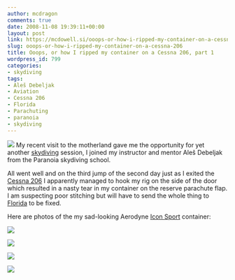 ```yaml
---
author: mcdragon
comments: true
date: 2008-11-08 19:39:11+00:00
layout: post
link: https://mcdowell.si/ooops-or-how-i-ripped-my-container-on-a-cessna-206-799.html
slug: ooops-or-how-i-ripped-my-container-on-a-cessna-206
title: Ooops, or how I ripped my container on a Cessna 206, part 1
wordpress_id: 799
categories:
- skydiving
tags:
- Aleš Debeljak
- Aviation
- Cessna 206
- Florida
- Parachuting
- paranoia
- skydiving
---
```


![](https://img.mcdowell.si/2008/11/pa1900231-1.jpg)
My recent visit to the motherland gave me the opportunity for yet another [skydiving](https://en.wikipedia.org/wiki/Parachuting) session, I joined my instructor and mentor Aleš Debeljak from the Paranoia skydiving school.

All went well and on the third jump of the second day just as I exited the [Cessna 206](https://en.wikipedia.org/wiki/Cessna_206) I apparently managed to hook my rig on the side of the door which resulted in a nasty tear in my container on the reserve parachute flap. I am suspecting poor stitching but will have to send the whole thing to [Florida](https://en.wikipedia.org/wiki/Florida) to be fixed.

Here are photos of the my sad-looking Aerodyne [Icon Sport](https://en.wikipedia.org/wiki/Icon_Sport) container:

[![](https://img.mcdowell.si/2008/11/pa1900221-1.jpg)](https://img.mcdowell.si/2008/11/pa1900221.jpg)

[![](https://img.mcdowell.si/2008/11/pa1900211-1.jpg)](https://img.mcdowell.si/2008/11/pa1900211.jpg)

[![](https://img.mcdowell.si/2008/11/pa1900201-1.jpg)](https://img.mcdowell.si/2008/11/pa1900201.jpg)

[![](https://img.mcdowell.si/2008/11/pa1900191-1.jpg)](https://img.mcdowell.si/2008/11/pa1900191.jpg)


